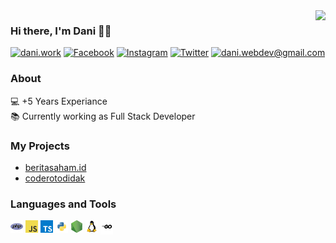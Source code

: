<img align="right" src="https://github-readme-stats.vercel.app/api/top-langs/?username=daniwebdev&layout=compact">

### Hi there, I'm Dani :man_technologist:

[![dani.work](https://img.shields.io/static/v1?label=dani.work&message=%20&color=yellow&logo=&style=flat-square&logoColor=white)](https://dani.work/)
[![Facebook](https://img.shields.io/static/v1?label=Facebook&message=%20&color=blue&logo=Facebook&style=flat-square&logoColor=white)](https://www.facebook.com/we.are.emo/)
[![Instagram](https://img.shields.io/static/v1?label=Instagram&message=%20&color=orange&logo=Instagram&style=flat-square&logoColor=white)](https://www.instagram.com/mydan3/)
[![Twitter](https://img.shields.io/static/v1?label=Twitter&message=%20&color=1da1f2&logo=Twitter&style=flat-square&logoColor=white)](https://www.twitter.com/daniwebdev/)
[![dani.webdev@gmail.com](https://img.shields.io/static/v1?label=dani.webdev@gmail.com&message=%20&color=red&logo=gmail&style=flat-square&logoColor=white)](mailto:dani.webdev@gmail.com)

### About
  
💻 +5 Years Experiance<br/>
📚 Currently working as Full Stack Developer  


### My Projects
- [beritasaham.id](https://beritasaham.id)
- [coderotodidak](https://instagram.com/coderotodidak)

### Languages and Tools

<code><img height="20" src="https://raw.githubusercontent.com/github/explore/ccc16358ac4530c6a69b1b80c7223cd2744dea83/topics/php/php.png"></code>
<code><img height="20" src="https://raw.githubusercontent.com/github/explore/80688e429a7d4ef2fca1e82350fe8e3517d3494d/topics/javascript/javascript.png"></code>
<code><img height="20" src="https://raw.githubusercontent.com/github/explore/80688e429a7d4ef2fca1e82350fe8e3517d3494d/topics/typescript/typescript.png"></code>
<code><img height="20" src="https://raw.githubusercontent.com/github/explore/80688e429a7d4ef2fca1e82350fe8e3517d3494d/topics/python/python.png"></code>
<code><img height="20" src="https://raw.githubusercontent.com/github/explore/80688e429a7d4ef2fca1e82350fe8e3517d3494d/topics/nodejs/nodejs.png"></code>
<code><img height="20" src="https://raw.githubusercontent.com/github/explore/80688e429a7d4ef2fca1e82350fe8e3517d3494d/topics/linux/linux.png"></code>
<code style="background: #fff"><img height="20" src="https://raw.githubusercontent.com/github/explore/80688e429a7d4ef2fca1e82350fe8e3517d3494d/topics/go/go.png"></code>
